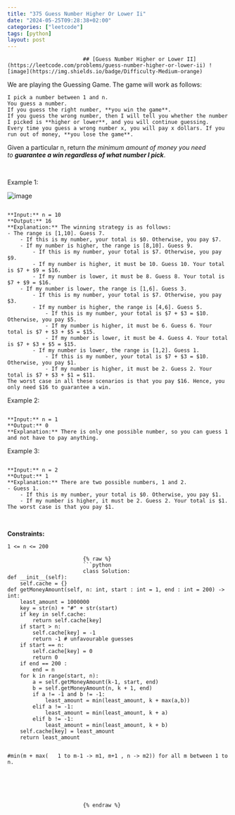 ```yaml
---
title: "375 Guess Number Higher Or Lower Ii"
date: "2024-05-25T09:28:38+02:00"
categories: ["leetcode"]
tags: [python]
layout: post
---
```



                            ## [Guess Number Higher or Lower II](https://leetcode.com/problems/guess-number-higher-or-lower-ii) ![image](https://img.shields.io/badge/Difficulty-Medium-orange)

We are playing the Guessing Game. The game will work as follows:

	I pick a number between 1 and n.
	You guess a number.
	If you guess the right number, **you win the game**.
	If you guess the wrong number, then I will tell you whether the number I picked is **higher or lower**, and you will continue guessing.
	Every time you guess a wrong number x, you will pay x dollars. If you run out of money, **you lose the game**.

Given a particular n, return *the minimum amount of money you need to **guarantee a win regardless of what number I pick***.

 

Example 1:

![image](https://assets.leetcode.com/uploads/2020/09/10/graph.png)
```

**Input:** n = 10
**Output:** 16
**Explanation:** The winning strategy is as follows:
- The range is [1,10]. Guess 7.
    - If this is my number, your total is $0. Otherwise, you pay $7.
    - If my number is higher, the range is [8,10]. Guess 9.
        - If this is my number, your total is $7. Otherwise, you pay $9.
        - If my number is higher, it must be 10. Guess 10. Your total is $7 + $9 = $16.
        - If my number is lower, it must be 8. Guess 8. Your total is $7 + $9 = $16.
    - If my number is lower, the range is [1,6]. Guess 3.
        - If this is my number, your total is $7. Otherwise, you pay $3.
        - If my number is higher, the range is [4,6]. Guess 5.
            - If this is my number, your total is $7 + $3 = $10. Otherwise, you pay $5.
            - If my number is higher, it must be 6. Guess 6. Your total is $7 + $3 + $5 = $15.
            - If my number is lower, it must be 4. Guess 4. Your total is $7 + $3 + $5 = $15.
        - If my number is lower, the range is [1,2]. Guess 1.
            - If this is my number, your total is $7 + $3 = $10. Otherwise, you pay $1.
            - If my number is higher, it must be 2. Guess 2. Your total is $7 + $3 + $1 = $11.
The worst case in all these scenarios is that you pay $16. Hence, you only need $16 to guarantee a win.

```

Example 2:

```

**Input:** n = 1
**Output:** 0
**Explanation:** There is only one possible number, so you can guess 1 and not have to pay anything.

```

Example 3:

```

**Input:** n = 2
**Output:** 1
**Explanation:** There are two possible numbers, 1 and 2.
- Guess 1.
    - If this is my number, your total is $0. Otherwise, you pay $1.
    - If my number is higher, it must be 2. Guess 2. Your total is $1.
The worst case is that you pay $1.

```

 

**Constraints:**

	1 <= n <= 200

                            {% raw %}
                            ```python
                            class Solution:
    def __init__(self):
        self.cache = {}
    def getMoneyAmount(self, n: int, start : int = 1, end : int = 200) -> int:
        least_amount = 1000000
        key = str(n) + "#" + str(start)
        if key in self.cache:
            return self.cache[key]
        if start > n:
            self.cache[key] = -1
            return -1 # unfavourable guesses
        if start == n:
            self.cache[key] = 0
            return 0 
        if end == 200 :
            end = n
        for k in range(start, n):
            a = self.getMoneyAmount(k-1, start, end)
            b = self.getMoneyAmount(n, k + 1, end)
            if a != -1 and b != -1:
                least_amount = min(least_amount, k + max(a,b))
            elif a != -1:
                least_amount = min(least_amount, k + a)
            elif b != -1:
                least_amount = min(least_amount, k + b)
        self.cache[key] = least_amount
        return least_amount

        
    #min(m + max(   1 to m-1 -> m1, m+1 , n -> m2)) for all m between 1 to n. 





        
                            {% endraw %}
                            